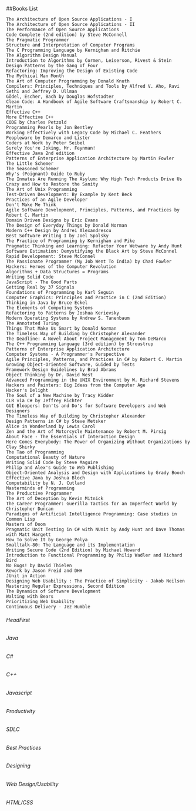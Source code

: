 ##Books List
    
    The Architecture of Open Source Applications - I
    The Architecture of Open Source Applications - II
    The Performance of Open Source Applications
    Code Complete (2nd edition) by Steve McConnell
    The Pragmatic Programmer
    Structure and Interpretation of Computer Programs
    The C Programming Language by Kernighan and Ritchie
    The Algorithm Design Manual
    Introduction to Algorithms by Cormen, Leiserson, Rivest & Stein
    Design Patterns by the Gang of Four
    Refactoring: Improving the Design of Existing Code
    The Mythical Man Month
    The Art of Computer Programming by Donald Knuth
    Compilers: Principles, Techniques and Tools by Alfred V. Aho, Ravi Sethi and Jeffrey D. Ullman
    Gödel, Escher, Bach by Douglas Hofstadter
    Clean Code: A Handbook of Agile Software Craftsmanship by Robert C. Martin
    Effective C++
    More Effective C++
    CODE by Charles Petzold
    Programming Pearls by Jon Bentley
    Working Effectively with Legacy Code by Michael C. Feathers
    Peopleware by Demarco and Lister
    Coders at Work by Peter Seibel
    Surely You're Joking, Mr. Feynman!
    Effective Java 2nd edition
    Patterns of Enterprise Application Architecture by Martin Fowler
    The Little Schemer
    The Seasoned Schemer
    Why's (Poignant) Guide to Ruby
    The Inmates Are Running The Asylum: Why High Tech Products Drive Us Crazy and How to Restore the Sanity
    The Art of Unix Programming
    Test-Driven Development: By Example by Kent Beck
    Practices of an Agile Developer
    Don't Make Me Think
    Agile Software Development, Principles, Patterns, and Practices by Robert C. Martin
    Domain Driven Designs by Eric Evans
    The Design of Everyday Things by Donald Norman
    Modern C++ Design by Andrei Alexandrescu
    Best Software Writing I by Joel Spolsky
    The Practice of Programming by Kernighan and Pike
    Pragmatic Thinking and Learning: Refactor Your Wetware by Andy Hunt
    Software Estimation: Demystifying the Black Art by Steve McConnel
    Rapid Developement: Steve McConnel
    The Passionate Programmer (My Job Went To India) by Chad Fowler
    Hackers: Heroes of the Computer Revolution
    Algorithms + Data Structures = Programs
    Writing Solid Code
    JavaScript - The Good Parts
    Getting Real by 37 Signals
    Foundations of Programming by Karl Seguin
    Computer Graphics: Principles and Practice in C (2nd Edition)
    Thinking in Java by Bruce Eckel
    The Elements of Computing Systems
    Refactoring to Patterns by Joshua Kerievsky
    Modern Operating Systems by Andrew S. Tanenbaum
    The Annotated Turing
    Things That Make Us Smart by Donald Norman
    The Timeless Way of Building by Christopher Alexander
    The Deadline: A Novel About Project Management by Tom DeMarco
    The C++ Programming Language (3rd edition) by Stroustrup
    Patterns of Enterprise Application Architecture
    Computer Systems - A Programmer's Perspective
    Agile Principles, Patterns, and Practices in C# by Robert C. Martin
    Growing Object-Oriented Software, Guided by Tests
    Framework Design Guidelines by Brad Abrams
    Object Thinking by Dr. David West
    Advanced Programming in the UNIX Environment by W. Richard Stevens
    Hackers and Painters: Big Ideas from the Computer Age
    Hacker's Delight
    The Soul of a New Machine by Tracy Kidder
    CLR via C# by Jeffrey Richter
    GUI Bloopers: Don'ts and Do's for Software Developers and Web Designers
    The Timeless Way of Building by Christopher Alexander
    Design Patterns in C# by Steve Metsker
    Alice in Wonderland by Lewis Carol
    Zen and the Art of Motorcycle Maintenance by Robert M. Pirsig
    About Face - The Essentials of Interaction Design
    Here Comes Everybody: The Power of Organizing Without Organizations by Clay Shirky
    The Tao of Programming
    Computational Beauty of Nature
    Writing Solid Code by Steve Maguire
    Philip and Alex's Guide to Web Publishing
    Object-Oriented Analysis and Design with Applications by Grady Booch
    Effective Java by Joshua Bloch
    Computability by N. J. Cutland
    Masterminds of Programming
    The Productive Programmer
    The Art of Deception by Kevin Mitnick
    The Career Programmer: Guerilla Tactics for an Imperfect World by Christopher Duncan
    Paradigms of Artificial Intelligence Programming: Case studies in Common Lisp
    Masters of Doom
    Pragmatic Unit Testing in C# with NUnit by Andy Hunt and Dave Thomas with Matt Hargett
    How To Solve It by George Polya
    Smalltalk-80: The Language and its Implementation
    Writing Secure Code (2nd Edition) by Michael Howard
    Introduction to Functional Programming by Philip Wadler and Richard Bird
    No Bugs! by David Thielen
    Rework by Jason Freid and DHH
    JUnit in Action
    Designing Web Usability : The Practice of Simplicity - Jakob Neilsen
    Mastering Regular Expressions, Second Edition
    The Dynamics of Software Development
    Walting with Bears
    Prioritizing Web Usability
    Continuous Delivery - Jez Humble
###### HeadFirst    
###### Java
###### C\#
###### C++
###### Javascript
###### Productivity
###### SDLC
###### Best Practices
###### Designing
###### Web Design/Usability
###### HTML/CSS


